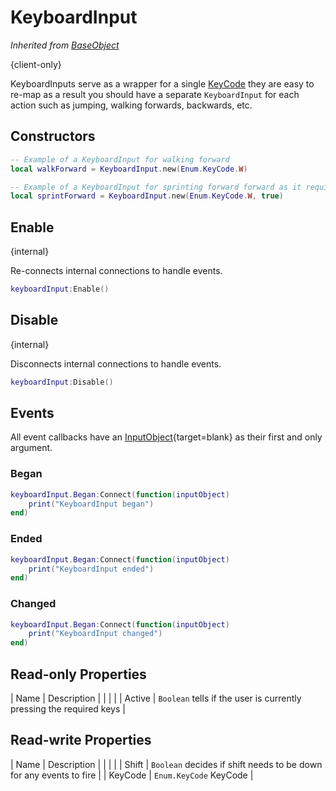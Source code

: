 # KeyboardInput
*Inherited from [BaseObject](/DeusFramework/Classes/baseObject)*

{client-only}

KeyboardInputs serve as a wrapper for a single [KeyCode](https://developer.roblox.com/en-us/api-reference/enum/KeyCode) they are easy to re-map as a result you should have a separate `KeyboardInput` for each action such as jumping, walking forwards, backwards, etc.

## Constructors

```lua
-- Example of a KeyboardInput for walking forward
local walkForward = KeyboardInput.new(Enum.KeyCode.W)

-- Example of a KeyboardInput for sprinting forward forward as it requires shift to be pressed for it to fire
local sprintForward = KeyboardInput.new(Enum.KeyCode.W, true)
```

## Enable
{internal}

Re-connects internal connections to handle events.

```lua
keyboardInput:Enable()
```

## Disable
{internal}

Disconnects internal connections to handle events.

```lua
keyboardInput:Disable()
```

## Events

All event callbacks have an [InputObject](https://developer.roblox.com/en-us/api-reference/class/InputObject){target=blank} as their first and only argument.

### Began

```lua
keyboardInput.Began:Connect(function(inputObject)
    print("KeyboardInput began")
end)
```

### Ended

```lua
keyboardInput.Began:Connect(function(inputObject)
    print("KeyboardInput ended")
end)
```

### Changed

```lua
keyboardInput.Began:Connect(function(inputObject)
    print("KeyboardInput changed")
end)
```

## Read-only Properties

| Name      | Description                                                           |
|           |                                                                       |
| Active    | `Boolean` tells if the user is currently pressing the required keys   |

## Read-write Properties

| Name      | Description                                                           |
|           |                                                                       |
| Shift     | `Boolean` decides if shift needs to be down for any events to fire    |
| KeyCode   | `Enum.KeyCode` KeyCode                                                |